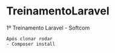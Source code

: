 # TreinamentoLaravel
1º Treinamento Laravel - Softcom
 
    Após clonar rodar
    - Composer install
